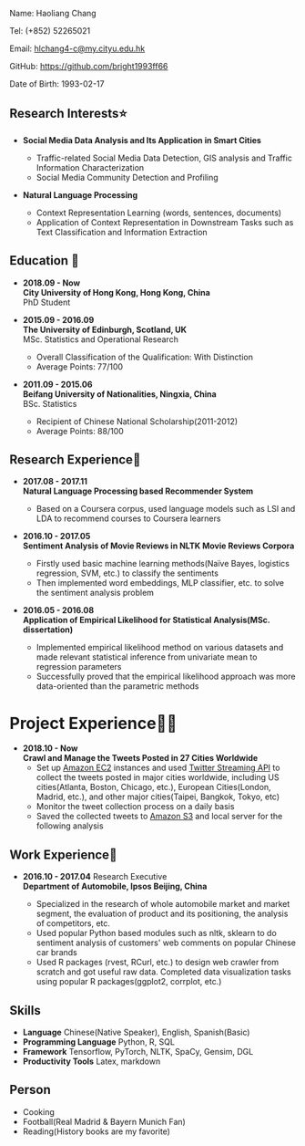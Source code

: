 Name: Haoliang Chang

Tel: (+852) 52265021

Email: <hlchang4-c@my.cityu.edu.hk>  

GitHub: <https://github.com/bright1993ff66>  

Date of Birth: 1993-02-17  

## Research Interests:star:

+ **Social Media Data Analysis and Its Application in Smart Cities**  
  - Traffic-related Social Media Data Detection, GIS analysis and Traffic Information Characterization
  - Social Media Community Detection and Profiling

+ **Natural Language Processing**  
  - Context Representation Learning (words, sentences, documents)
  - Application of Context Representation in Downstream Tasks such as Text Classification and Information Extraction


## Education :bookmark_tabs:

+ **2018.09 - Now**   
**City University of Hong Kong, Hong Kong, China**   
PhD Student

+ **2015.09 - 2016.09**  
**The University of Edinburgh, Scotland, UK**  
MSc. Statistics and Operational Research 
	- Overall Classification of the Qualification: With Distinction	
	- Average Points: 77/100

+ **2011.09 - 2015.06**  
  **Beifang University of Nationalities, Ningxia, China**  
  BSc. Statistics
  - Recipient of Chinese National Scholarship(2011-2012)
  - Average Points: 88/100

## Research Experience:microscope:

+ **2017.08 - 2017.11**  
**Natural Language Processing based Recommender System**
	- Based on a Coursera corpus, used language models such as LSI and LDA to recommend courses to Coursera learners  
	
+ **2016.10 - 2017.05**   
**Sentiment Analysis of Movie Reviews in NLTK Movie Reviews Corpora**
	- Firstly used basic machine learning methods(Naïve Bayes, logistics regression, SVM, etc.) to classify the sentiments 
	- Then implemented word embeddings, MLP classifier, etc. to solve the sentiment analysis problem

+ **2016.05 - 2016.08**   
**Application of Empirical Likelihood for Statistical Analysis(MSc. dissertation)**
	- Implemented empirical likelihood method on various datasets and made relevant statistical inference from univariate mean to regression parameters 
	- Successfully proved that the empirical likelihood approach was more data-oriented than the parametric methods 

# Project Experience:construction_worker_man:

- **2018.10 - Now**  
  **Crawl and Manage the Tweets Posted in 27 Cities Worldwide**
  - Set up [Amazon EC2](https://aws.amazon.com/ec2/?ec2-whats-new.sort-by=item.additionalFields.postDateTime&ec2-whats-new.sort-order=desc) instances and used [Twitter Streaming API](https://developer.twitter.com/en/docs) to collect the tweets posted in major cities worldwide, including US cities(Atlanta, Boston, Chicago, etc.), European Cities(London, Madrid, etc.), and other major cities(Taipei, Bangkok, Tokyo, etc)
  - Monitor the tweet collection process on a daily basis
  - Saved the collected tweets to [Amazon S3](https://aws.amazon.com/s3/) and local server for the following analysis


## Work Experience:handshake:

+ **2016.10 - 2017.04** Research Executive  
**Department of Automobile, Ipsos Beijing, China**  

	- Specialized in the research of whole automobile market and market segment, the evaluation of product and its positioning, the analysis of competitors, etc.
	- Used popular Python based modules such as nltk, sklearn to do sentiment analysis of customers' web comments on popular Chinese car brands 
	- Used R packages (rvest, RCurl, etc.) to design web crawler from scratch and got useful raw data. Completed data visualization tasks using popular R packages(ggplot2, corrplot, etc.)

## Skills

+ **Language** Chinese(Native Speaker), English, Spanish(Basic)
+ **Programming Language** Python, R, SQL
+ **Framework** Tensorflow, PyTorch, NLTK, SpaCy, Gensim, DGL
+ **Productivity Tools** Latex, markdown

## Person

+ Cooking
+ Football(Real Madrid & Bayern Munich Fan)
+ Reading(History books are my favorite)
